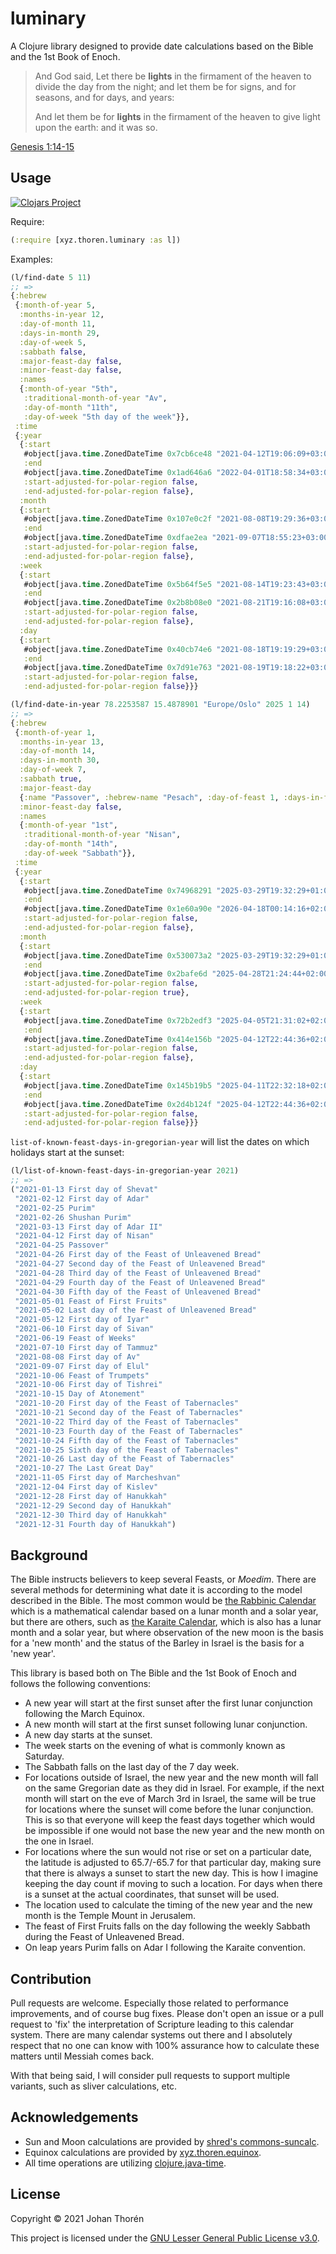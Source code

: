 # luminary

A Clojure library designed to provide date calculations based on the Bible and
the 1st Book of Enoch.

> And God said, Let there be **lights** in the firmament of the heaven to divide the day from the night; and let them be for signs, and for seasons, and for days, and years:
>
> And let them be for **lights** in the firmament of the heaven to give light upon the earth: and it was so.

[Genesis 1:14-15](https://www.biblegateway.com/passage/?search=Genesis+1:14-15&version=KJV)

## Usage

[![Clojars Project](https://img.shields.io/clojars/v/xyz.thoren/luminary.svg)](https://clojars.org/xyz.thoren/luminary)

Require:

``` clojure
(:require [xyz.thoren.luminary :as l])
```

Examples:

``` clojure
(l/find-date 5 11)
;; => 
{:hebrew
 {:month-of-year 5,
  :months-in-year 12,
  :day-of-month 11,
  :days-in-month 29,
  :day-of-week 5,
  :sabbath false,
  :major-feast-day false,
  :minor-feast-day false,
  :names
  {:month-of-year "5th",
   :traditional-month-of-year "Av",
   :day-of-month "11th",
   :day-of-week "5th day of the week"}},
 :time
 {:year
  {:start
   #object[java.time.ZonedDateTime 0x7cb6ce48 "2021-04-12T19:06:09+03:00[Asia/Jerusalem]"],
   :end
   #object[java.time.ZonedDateTime 0x1ad646a6 "2022-04-01T18:58:34+03:00[Asia/Jerusalem]"],
   :start-adjusted-for-polar-region false,
   :end-adjusted-for-polar-region false},
  :month
  {:start
   #object[java.time.ZonedDateTime 0x107e0c2f "2021-08-08T19:29:36+03:00[Asia/Jerusalem]"],
   :end
   #object[java.time.ZonedDateTime 0xdfae2ea "2021-09-07T18:55:23+03:00[Asia/Jerusalem]"],
   :start-adjusted-for-polar-region false,
   :end-adjusted-for-polar-region false},
  :week
  {:start
   #object[java.time.ZonedDateTime 0x5b64f5e5 "2021-08-14T19:23:43+03:00[Asia/Jerusalem]"],
   :end
   #object[java.time.ZonedDateTime 0x2b8b08e0 "2021-08-21T19:16:08+03:00[Asia/Jerusalem]"],
   :start-adjusted-for-polar-region false,
   :end-adjusted-for-polar-region false},
  :day
  {:start
   #object[java.time.ZonedDateTime 0x40cb74e6 "2021-08-18T19:19:29+03:00[Asia/Jerusalem]"],
   :end
   #object[java.time.ZonedDateTime 0x7d91e763 "2021-08-19T19:18:22+03:00[Asia/Jerusalem]"],
   :start-adjusted-for-polar-region false,
   :end-adjusted-for-polar-region false}}}
```

``` clojure
(l/find-date-in-year 78.2253587 15.4878901 "Europe/Oslo" 2025 1 14)
;; => 
{:hebrew
 {:month-of-year 1,
  :months-in-year 13,
  :day-of-month 14,
  :days-in-month 30,
  :day-of-week 7,
  :sabbath true,
  :major-feast-day
  {:name "Passover", :hebrew-name "Pesach", :day-of-feast 1, :days-in-feast 1},
  :minor-feast-day false,
  :names
  {:month-of-year "1st",
   :traditional-month-of-year "Nisan",
   :day-of-month "14th",
   :day-of-week "Sabbath"}},
 :time
 {:year
  {:start
   #object[java.time.ZonedDateTime 0x74968291 "2025-03-29T19:32:29+01:00[Europe/Oslo]"],
   :end
   #object[java.time.ZonedDateTime 0x1e60a90e "2026-04-18T00:14:16+02:00[Europe/Oslo]"],
   :start-adjusted-for-polar-region false,
   :end-adjusted-for-polar-region false},
  :month
  {:start
   #object[java.time.ZonedDateTime 0x530073a2 "2025-03-29T19:32:29+01:00[Europe/Oslo]"],
   :end
   #object[java.time.ZonedDateTime 0x2bafe6d "2025-04-28T21:24:44+02:00[Europe/Oslo]"],
   :start-adjusted-for-polar-region false,
   :end-adjusted-for-polar-region true},
  :week
  {:start
   #object[java.time.ZonedDateTime 0x72b2edf3 "2025-04-05T21:31:02+02:00[Europe/Oslo]"],
   :end
   #object[java.time.ZonedDateTime 0x414e156b "2025-04-12T22:44:36+02:00[Europe/Oslo]"],
   :start-adjusted-for-polar-region false,
   :end-adjusted-for-polar-region false},
  :day
  {:start
   #object[java.time.ZonedDateTime 0x145b19b5 "2025-04-11T22:32:18+02:00[Europe/Oslo]"],
   :end
   #object[java.time.ZonedDateTime 0x2d4b124f "2025-04-12T22:44:36+02:00[Europe/Oslo]"],
   :start-adjusted-for-polar-region false,
   :end-adjusted-for-polar-region false}}}
```

`list-of-known-feast-days-in-gregorian-year` will list the dates on which holidays start
at the sunset:
``` clojure
(l/list-of-known-feast-days-in-gregorian-year 2021)
;; => 
("2021-01-13 First day of Shevat"
 "2021-02-12 First day of Adar"
 "2021-02-25 Purim"
 "2021-02-26 Shushan Purim"
 "2021-03-13 First day of Adar II"
 "2021-04-12 First day of Nisan"
 "2021-04-25 Passover"
 "2021-04-26 First day of the Feast of Unleavened Bread"
 "2021-04-27 Second day of the Feast of Unleavened Bread"
 "2021-04-28 Third day of the Feast of Unleavened Bread"
 "2021-04-29 Fourth day of the Feast of Unleavened Bread"
 "2021-04-30 Fifth day of the Feast of Unleavened Bread"
 "2021-05-01 Feast of First Fruits"
 "2021-05-02 Last day of the Feast of Unleavened Bread"
 "2021-05-12 First day of Iyar"
 "2021-06-10 First day of Sivan"
 "2021-06-19 Feast of Weeks"
 "2021-07-10 First day of Tammuz"
 "2021-08-08 First day of Av"
 "2021-09-07 First day of Elul"
 "2021-10-06 Feast of Trumpets"
 "2021-10-06 First day of Tishrei"
 "2021-10-15 Day of Atonement"
 "2021-10-20 First day of the Feast of Tabernacles"
 "2021-10-21 Second day of the Feast of Tabernacles"
 "2021-10-22 Third day of the Feast of Tabernacles"
 "2021-10-23 Fourth day of the Feast of Tabernacles"
 "2021-10-24 Fifth day of the Feast of Tabernacles"
 "2021-10-25 Sixth day of the Feast of Tabernacles"
 "2021-10-26 Last day of the Feast of Tabernacles"
 "2021-10-27 The Last Great Day"
 "2021-11-05 First day of Marcheshvan"
 "2021-12-04 First day of Kislev"
 "2021-12-28 First day of Hanukkah"
 "2021-12-29 Second day of Hanukkah"
 "2021-12-30 Third day of Hanukkah"
 "2021-12-31 Fourth day of Hanukkah")
```

## Background

The Bible instructs believers to keep several Feasts, or *Moedim*. There 
are several methods for determining what date it is according to the model 
described in the Bible. The most common would be 
[the Rabbinic Calendar](https://en.wikipedia.org/wiki/Hebrew_calendar) which 
is a mathematical calendar based on a lunar month and a solar year, but there 
are others, such as 
[the Karaite Calendar](https://en.wikipedia.org/wiki/Hebrew_calendar#Karaite_calendar),
which is also has a lunar month and a solar year, but where observation of the
new moon is the basis for a 'new month' and the status of the Barley in Israel
is the basis for a 'new year'.

This library is based both on The Bible and the 1st Book of Enoch and follows
the following conventions:

- A new year will start at the first sunset after the first lunar conjunction following the March Equinox.
- A new month will start at the first sunset following lunar conjunction.
- A new day starts at the sunset.
- The week starts on the evening of what is commonly known as Saturday.
- The Sabbath falls on the last day of the 7 day week.
- For locations outside of Israel, the new year and the new month will fall on
the same Gregorian date as they did in Israel. For example, if the next month will
start on the eve of March 3rd in Israel, the same will be true for locations where
the sunset will come before the lunar conjunction. This is so that everyone will
keep the feast days together which would be impossible if one would not base the
new year and the new month on the one in Israel.
- For locations where the sun would not rise or set on a particular date, the
latitude is adjusted to 65.7/-65.7 for that particular day, making sure that there
is always a sunset to start the new day. This is how I imagine keeping the day count
if moving to such a location. For days when there is a sunset at the actual coordinates,
that sunset will be used.
- The location used to calculate the timing of the new year and the new month is the
Temple Mount in Jerusalem.
- The feast of First Fruits falls on the day following the weekly Sabbath during
the Feast of Unleavened Bread.
- On leap years Purim falls on Adar I following the Karaite convention.

## Contribution

Pull requests are welcome. Especially those related to performance improvements,
and of course bug fixes. Please don't open an issue or a pull request to 'fix'
the interpretation of Scripture leading to this calendar system. There are many 
calendar systems out there and I absolutely respect that no one can know with
100% assurance how to calculate these matters until Messiah comes back.

With that being said, I will consider pull requests to support multiple variants,
such as sliver calculations, etc.

## Acknowledgements

- Sun and Moon calculations are provided by [shred's commons-suncalc](https://github.com/shred/commons-suncalc).
- Equinox calculations are provided by [xyz.thoren.equinox](https://github.com/johanthoren/equinox).
- All time operations are utilizing [clojure.java-time](https://github.com/dm3/clojure.java-time).

## License

Copyright &copy; 2021 Johan Thorén

This project is licensed under the [GNU Lesser General Public License v3.0][license].

[license]: https://choosealicense.com/licenses/lgpl-3.0
